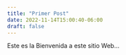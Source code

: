 ```yaml
---
title: "Primer Post"
date: 2022-11-14T15:00:40-06:00
draft: false
---
```


Este es  la Bienvenida a este sitio Web...